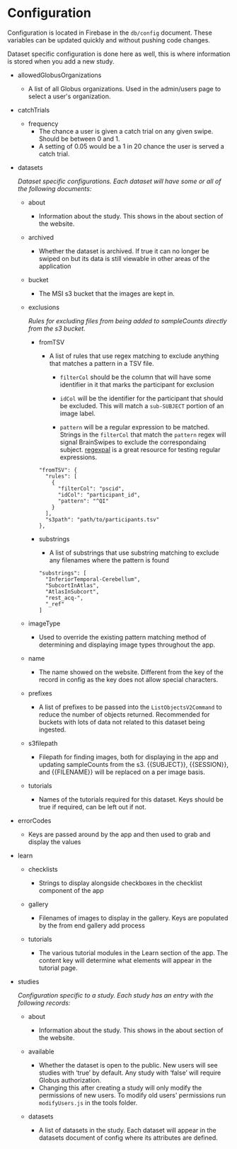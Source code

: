 # Configuration

Configuration is located in Firebase in the `db/config` document. These variables can be updated quickly and without pushing code changes.

Dataset specific configuration is done here as well, this is where information is stored when you add a new study.

- allowedGlobusOrganizations
    - A list of all Globus organizations. Used in the admin/users page to select a user's organization.

- catchTrials
    - frequency
        - The chance a user is given a catch trial on any given swipe. Should be between 0 and 1. 
        - A setting of 0.05 would be a 1 in 20 chance the user is served a catch trial.

- datasets

    *Dataset specific configurations. Each dataset will have some or all of the following documents:*
    - about

        - Information about the study. This shows in the about section of the website. 

    - archived

        - Whether the dataset is archived. If true it can no longer be swiped on but its data is still viewable in other areas of the application

    - bucket

        - The MSI s3 bucket that the images are kept in.

    - exclusions

        *Rules for excluding files from being added to sampleCounts directly from the s3 bucket.*

        - fromTSV

            - A list of rules that use regex matching to exclude anything that matches a pattern in a TSV file.
                
                - `filterCol` should be the column that will have some identifier in it that marks the participant for exclusion

                - `idCol` will be the identifier for the participant that should be excluded. This will match a `sub-SUBJECT` portion of an image label.

                - `pattern` will be a regular expression to be matched. Strings in the `filterCol` that match the `pattern` regex will signal BrainSwipes to exclude the correspondaing subject. [regexpal](https://www.regexpal.com/) is a great resource for testing regular expressions.

            ```
            "fromTSV": {
              "rules": [
                {
                  "filterCol": "pscid",
                  "idCol": "participant_id",
                  "pattern": "^QI"
                }
              ],
              "s3path": "path/to/participants.tsv"
            },
            ```

        - substrings

            - A list of substrings that use substring matching to exclude any filenames where the pattern is found

            ```
            "substrings": [
              "InferiorTemporal-Cerebellum",
              "SubcortInAtlas",
              "AtlasInSubcort",
              "rest_acq-",
              "_ref"
            ]
            ```
            
    - imageType

        - Used to override the existing pattern matching method of determining and displaying image types throughout the app.

    - name

        - The name showed on the website. Different from the key of the record in config as the key does not allow special characters.

    - prefixes

        - A list of prefixes to be passed into the `ListObjectsV2Command` to reduce the number of objects returned. Recommended for buckets with lots of data not related to this dataset being ingested.

    - s3filepath

        - Filepath for finding images, both for displaying in the app and updating sampleCounts from the s3. {{SUBJECT}}, {{SESSION}}, and {{FILENAME}} will be replaced on a per image basis.

    - tutorials

        - Names of the tutorials required for this dataset. Keys should be true if required, can be left out if not.

- errorCodes

    - Keys are passed around by the app and then used to grab and display the values

- learn

    - checklists

        - Strings to display alongside checkboxes in the checklist component of the app

    - gallery

        - Filenames of images to display in the gallery. Keys are populated by the from end gallery add process

    - tutorials

        - The various tutorial modules in the Learn section of the app. The content key will determine what elements will appear in the tutorial page.

- studies
    
    *Configuration specific to a study. Each study has an entry with the following records:*

    - about

        - Information about the study. This shows in the about section of the website. 

    - available

        - Whether the dataset is open to the public. New users will see studies with ‘true’ by default. Any study with ‘false’ will require Globus authorization.
        - Changing this after creating a study will only modify the permissions of new users. To modify old users' permissions run `modifyUsers.js` in the tools folder.

    - datasets

        - A list of datasets in the study. Each dataset will appear in the datasets document of config where its attributes are defined.
